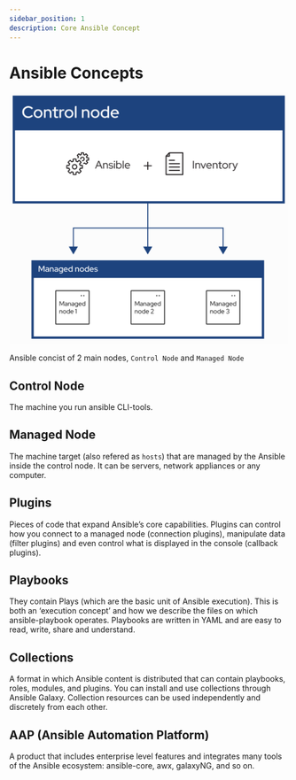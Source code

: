 ```yaml
---
sidebar_position: 1
description: Core Ansible Concept
---
```


# Ansible Concepts

![alt text](../../static/img/ansible.png)

Ansible concist of 2 main nodes, `Control Node` and `Managed Node`

## Control Node
The machine you run ansible CLI-tools.

## Managed Node
The machine target (also refered as `hosts`) that are managed by the Ansible inside the control node. It can be servers, network appliances or any computer.

## Plugins
Pieces of code that expand Ansible’s core capabilities. Plugins can control how you connect to a managed node (connection plugins), manipulate data (filter plugins) and even control what is displayed in the console (callback plugins).

## Playbooks
They contain Plays (which are the basic unit of Ansible execution). This is both an ‘execution concept’ and how we describe the files on which ansible-playbook operates. Playbooks are written in YAML and are easy to read, write, share and understand.

## Collections
A format in which Ansible content is distributed that can contain playbooks, roles, modules, and plugins. You can install and use collections through Ansible Galaxy. Collection resources can be used independently and discretely from each other.

## AAP (Ansible Automation Platform)
A product that includes enterprise level features and integrates many tools of the Ansible ecosystem: ansible-core, awx, galaxyNG, and so on.